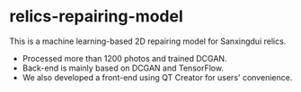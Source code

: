 # relics-repairing-model
This is a machine learning-based 2D repairing model for Sanxingdui relics.

- Processed more than 1200 photos and trained DCGAN.
- Back-end is mainly based on DCGAN and TensorFlow.
- We also developed a front-end using QT Creator for users' convenience.
